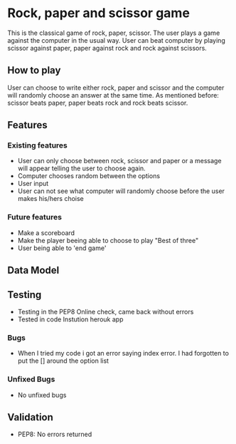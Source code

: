 # Rock, paper and scissor game
This is the classical game of rock, paper, scissor. The user plays a game against the computer in the usual way. User can beat computer by playing scissor against paper, paper against rock and rock against scissors.

## How to play
User can choose to write either rock, paper and scissor and the computer will randomly choose an answer at the same time. As mentioned before: scissor beats paper, paper beats rock and rock beats scissor.

## Features

### Existing features
* User can only choose between rock, scissor and paper or a message will appear telling the user to choose again.
* Computer chooses random between the options
* User input
* User can not see what computer will randomly choose before the user makes his/hers choise

### Future features
* Make a scoreboard 
* Make the player beeing able to choose to play "Best of three"
* User being able to 'end game'

## Data Model

## Testing
* Testing in the PEP8 Online check, came back without errors
* Tested in code Instution herouk app

### Bugs
* When I tried my code i got an error saying index error. I had forgotten to put the [] around the option list

### Unfixed Bugs
* No unfixed bugs

## Validation
* PEP8: No errors returned